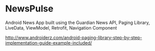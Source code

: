 # NewsPulse
Android News App built using the Guardian News API, Paging Library, LiveData, ViewModel, Retrofit, Navigation Component

http://www.androiderz.com/android-paging-library-step-by-step-implementation-guide-example-included/
